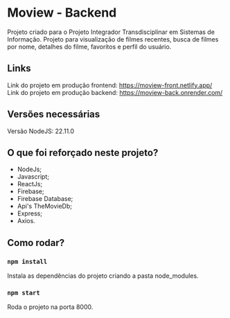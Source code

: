 # Moview - Backend

Projeto criado para o Projeto Integrador Transdisciplinar em Sistemas de Informação.
Projeto para visualização de filmes recentes, busca de filmes por nome, detalhes do filme, favoritos e perfil do usuário.

## Links

Link do projeto em produção frontend: https://moview-front.netlify.app/
Link do projeto em produção backend: https://moview-back.onrender.com/

## Versões necessárias

Versão NodeJS: 22.11.0

## O que foi reforçado neste projeto?

- NodeJs;
- Javascript;
- ReactJs;
- Firebase;
- Firebase Database;
- Api's TheMovieDb;
- Express;
- Axios.

## Como rodar?

### `npm install`

Instala as dependências do projeto criando a pasta node_modules.

### `npm start`

Roda o projeto na porta 8000. 
